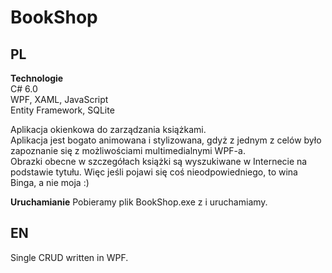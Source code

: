 # BookShop
## PL
**Technologie**<br>
C# 6.0<br>
WPF, XAML, JavaScript<br>
Entity Framework, SQLite<br>

Aplikacja okienkowa do zarządzania książkami. <br>
Aplikacja jest bogato animowana i stylizowana, gdyż z jednym z celów było zapoznanie się z możliwościami multimedialnymi WPF-a.<br>
Obrazki obecne w szczegółach książki są wyszukiwane w Internecie na podstawie tytułu. Więc jeśli pojawi się coś nieodpowiedniego, to wina Binga, a nie moja :)

**Uruchamianie**
Pobieramy plik BookShop.exe z  i uruchamiamy.
## EN
Single CRUD written in WPF.
